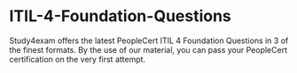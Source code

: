 # ITIL-4-Foundation-Questions
Study4exam offers the latest PeopleCert ITIL 4 Foundation Questions in 3 of the finest formats. By the use of our material, you can pass your PeopleCert certification on the very first attempt.
